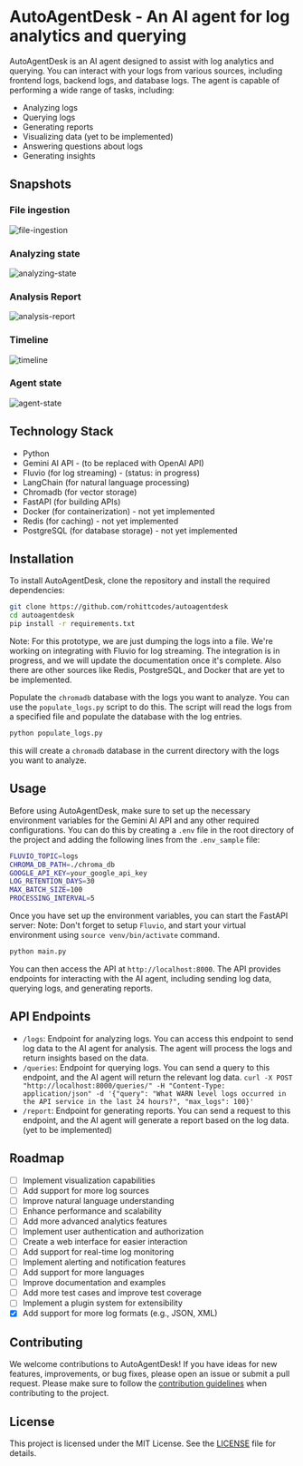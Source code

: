 # AutoAgentDesk - An AI agent for log analytics and querying

AutoAgentDesk is an AI agent designed to assist with log analytics and querying. You can interact with your logs from various sources, including frontend logs, backend logs, and database logs. The agent is capable of performing a wide range of tasks, including:
- Analyzing logs
- Querying logs
- Generating reports
- Visualizing data (yet to be implemented)
- Answering questions about logs
- Generating insights

## Snapshots
### File ingestion
![file-ingestion](https://github.com/user-attachments/assets/bf2f5e84-5e04-4a9f-8f83-1d6d66e5f315)
### Analyzing state
![analyzing-state](https://github.com/user-attachments/assets/2a2a5de4-264d-4fac-b2ab-70c4c9a45aaf)
### Analysis Report
![analysis-report](https://github.com/user-attachments/assets/b0e791c4-c219-407a-9715-31eea8bd16a1)
### Timeline
![timeline](https://github.com/user-attachments/assets/83b159b1-cbac-42c3-9676-65195af42587)
### Agent state
![agent-state](https://github.com/user-attachments/assets/312a5855-5194-4c18-81f5-42ce858c3938)

## Technology Stack
- Python
- Gemini AI API - (to be replaced with OpenAI API)
- Fluvio (for log streaming) - (status: in progress)
- LangChain (for natural language processing)
- Chromadb (for vector storage)
- FastAPI (for building APIs)
- Docker (for containerization) - not yet implemented
- Redis (for caching) - not yet implemented
- PostgreSQL (for database storage) - not yet implemented

## Installation
To install AutoAgentDesk, clone the repository and install the required dependencies:

```bash
git clone https://github.com/rohittcodes/autoagentdesk
cd autoagentdesk
pip install -r requirements.txt
```

Note: For this prototype, we are just dumping the logs into a file. We're working on integrating with Fluvio for log streaming. The integration is in progress, and we will update the documentation once it's complete. Also there are other sources like Redis, PostgreSQL, and Docker that are yet to be implemented.

Populate the `chromadb` database with the logs you want to analyze. You can use the `populate_logs.py` script to do this. The script will read the logs from a specified file and populate the database with the log entries.

```bash
python populate_logs.py
```
this will create a `chromadb` database in the current directory with the logs you want to analyze.

## Usage
Before using AutoAgentDesk, make sure to set up the necessary environment variables for the Gemini AI API and any other required configurations. You can do this by creating a `.env` file in the root directory of the project and adding the following lines from the `.env_sample` file:

```bash
FLUVIO_TOPIC=logs
CHROMA_DB_PATH=./chroma_db
GOOGLE_API_KEY=your_google_api_key
LOG_RETENTION_DAYS=30
MAX_BATCH_SIZE=100
PROCESSING_INTERVAL=5
```

Once you have set up the environment variables, you can start the FastAPI server:
Note: Don't forget to setup `Fluvio`, and start your virtual environment using `source venv/bin/activate` command.

```bash
python main.py
```

You can then access the API at `http://localhost:8000`. The API provides endpoints for interacting with the AI agent, including sending log data, querying logs, and generating reports.

## API Endpoints
- `/logs`: Endpoint for analyzing logs. You can access this endpoint to send log data to the AI agent for analysis. The agent will process the logs and return insights based on the data.
- `/queries`: Endpoint for querying logs. You can send a query to this endpoint, and the AI agent will return the relevant log data.
`curl -X POST "http://localhost:8000/queries/" -H "Content-Type: application/json" -d '{"query": "What WARN level logs occurred in the API service in the last 24 hours?", "max_logs": 100}'`
- `/report`: Endpoint for generating reports. You can send a request to this endpoint, and the AI agent will generate a report based on the log data. (yet to be implemented)

## Roadmap

- [ ] Implement visualization capabilities
- [ ] Add support for more log sources
- [ ] Improve natural language understanding
- [ ] Enhance performance and scalability
- [ ] Add more advanced analytics features
- [ ] Implement user authentication and authorization
- [ ] Create a web interface for easier interaction
- [ ] Add support for real-time log monitoring
- [ ] Implement alerting and notification features
- [ ] Add support for more languages
- [ ] Improve documentation and examples
- [ ] Add more test cases and improve test coverage
- [ ] Implement a plugin system for extensibility
- [x] Add support for more log formats (e.g., JSON, XML)

## Contributing
We welcome contributions to AutoAgentDesk! If you have ideas for new features, improvements, or bug fixes, please open an issue or submit a pull request. Please make sure to follow the [contribution guidelines](CONTRIBUTING.md) when contributing to the project.

## License
This project is licensed under the MIT License. See the [LICENSE](LICENSE) file for details.
